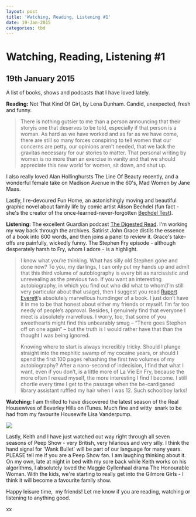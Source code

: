 ```yaml
---
layout: post
title: 'Watching, Reading, Listening #1'
date: 19-Jan-2015
categories: tbd
---
```


# Watching, Reading, Listening #1

## 19th January 2015

A list of books,   shows and podcasts that I have loved lately.

**Reading:** Not That Kind Of Girl, by Lena Dunham. Candid, unexpected, fresh and funny.

<blockquote>There is nothing gutsier to me than a person announcing that their storyis one that deserves to be told, especially if that person is a woman. As hard as we have worked and as far as we have come, there are still so many forces conspiring to tell women that our concerns are petty, our opinions aren’t needed, that we lack the gravitas necessary for our stories to matter. That personal writing by women is no more than an exercise in vanity and that we should appreciate this new world for women, sit down, and shut up.</blockquote>

I also really loved Alan Hollinghursts The Line Of Beauty recently, and a wonderful female take on Madison Avenue in the 60's, Mad Women by Jane Maas.

Lastly, I re-devoured Fun Home, an astonishingly moving and beautiful graphic novel about family life by comic artist Alison Bechdel (fun fact - she's the creator of the once-learned-never-forgotten <a href="http://en.wikipedia.org/wiki/Bechdel_test">Bechdel Test</a>).

<p <img class="photo-horiz" src="http://i48.tinypic.com/116p9ja.jpg" /></p>

**Listening:** The excellent Guardian podcast <a href="http://www.theguardian.com/books/series/digestedreadpodcast">The Digested Read</a>. I'm working my way back through the archives. Satirist John Grace distils the essence of a book into 600 words, and then joins a panel to review it. Grace's take-offs are painfully, wickedly funny. The Stephen Fry episode - although desperately harsh to Fry, whom I adore - is a highlight.

<blockquote>I know what you’re thinking. What has silly old Stephen gone and done now? To you, my darlings, I can only put my hands up and admit that this third volume of autobiography is every bit as narcissistic and unrevealing as the previous two. If you want an interesting autobiography, in which you find out who did what to whom(I’m still very particular about that usage), then I suggest you read <a title="" href="http://www.theguardian.com/film/rupert-everett" data-link-name="in body link" data-component="in-body-link">Rupert Everett</a>’s absolutely marvellous humdinger of a book. I just don’t have it in me to be that honest about either my friends or myself. I’m far too needy of people’s approval. Besides, I genuinely find that everyone I meet is absolutely marvellous. I worry, too, that some of you sweethearts might find this unbearably smug – “There goes Stephen off on one again” – but the truth is I would rather have that than the thought I was being ignored.

Knowing where to start is always incredibly tricky. Should I plunge straight into the mephitic swamp of my cocaine years, or should I spend the first 100 pages rehashing the first two volumes of my autobiography? After a nano-second of indecision, I find that what I want, even if you don’t, is a little more of La Vie En Fry, because the more often I reread myself, the more interesting I find I become. I still chortle every time I get to the passage when the be-cardiganed library assistant ruffled my hair when I was 12. Such schoolboy larks!</blockquote>

**Watching:** I am thrilled to have discovered the latest season of the Real Housewives of Beverley Hills on iTunes. Much fine and witty  snark to be had from my favourite Housewife Lisa Vanderpump.

<img src="http://www.ryanseacrest.com/wp-content/uploads/2014/11/LisA-VANDERpump-1200-800.jpg" />

Lastly, Keith and I have just watched out way right through all seven seasons of Peep Show - very British, very hilarious and very silly. I think the hand signal for 'Wank Bullet' will be part of our language for many years. PLEASE tell me if you are a Peep Show fan. I am laughing thinking about it. On my own, late at night in bed with my sore back while Keith works on his algorithms, I absolutely loved the Maggie Gyllenhaal drama The Honourable Woman. With the kids, we're starting to really get into the Gilmore Girls - I think it will become a favourite family show.

Happy leisure time,  my friends! Let me know if you are reading, watching or listening to anything good.

xx

 
